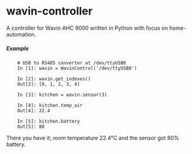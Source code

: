 # wavin-controller
A controller for Wavin AHC 9000 written in Python with focus on home-automation.

##### Example
```
    # USB to RS485 converter at /dev/ttyUSB0
    In [1]: wavin = WavinControl('/dev/ttyUSB0')

    In [2]: wavin.get_indexes()
    Out[2]: [0, 1, 2, 3, 4]

    In [3]: kitchen = wavin.sensor(3)

    In [4]: kitchen.temp_air
    Out[4]: 22.4

    In [5]: kitchen.battery
    Out[5]: 80
```
There you have it; room temperature 22.4°C and the sensor got 80% battery.